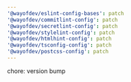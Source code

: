 ```yaml
---
'@wayofdev/eslint-config-bases': patch
'@wayofdev/commitlint-config': patch
'@wayofdev/secretlint-config': patch
'@wayofdev/stylelint-config': patch
'@wayofdev/htmlhint-config': patch
'@wayofdev/tsconfig-config': patch
'@wayofdev/postcss-config': patch
---
```


chore: version bump
